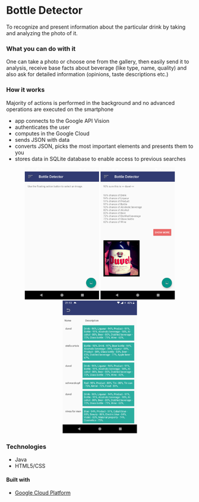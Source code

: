 # Bottle Detector
To recognize and present information about the particular drink by taking and analyzing the photo of it.

### What you can do with it
One can take a photo or choose one from the gallery, then easily send it to analysis, receive base facts about beverage (like type, name, quality) and also ask for detailed information (opinions, taste descriptions etc.)

### How it works
Majority of actions is performed in the background and no advanced operations are executed on the smartphone
* app connects to the Google API Vision
* authenticates the user
* computes in the Google Cloud
* sends JSON with data
* converts JSON, picks the most important elements and presents them to you
* stores data in SQLite database to enable access to previous searches

<p align="center">
  <img src="app/src/main/res/examples/app_main_screen.png" width="200">
  <img src="app/src/main/res/examples/app_present_data.png" width="200">
  <img src="app/src/main/res/examples/app_storage.png" width="200">
</p>

### Technologies
* Java
* HTML5/CSS


#### Built with
* [Google Cloud Platform](https://cloud.google.com/vision/)